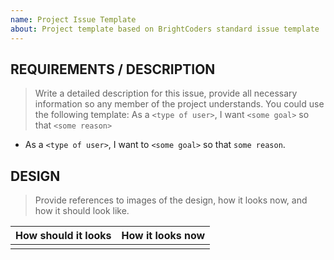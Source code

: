 ```yaml
---
name: Project Issue Template
about: Project template based on BrightCoders standard issue template
---
```


## REQUIREMENTS / DESCRIPTION

> Write a detailed description for this issue, provide all necessary information so any member of the project understands.
> You could use the following template: As a `<type of user>`, I want `<some goal>` so that `<some reason>`

- As a `<type of user>`, I want to `<some goal>` so that `some reason`.

## DESIGN

> Provide references to images of the design, how it looks now, and how it should look like.

| How should it looks | How it looks now |
| :-----------------: | :--------------: |
|                     |                  |
